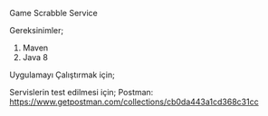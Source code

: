 Game Scrabble Service

Gereksinimler;
1. Maven
2. Java 8

Uygulamayı Çalıştırmak için;




Servislerin test edilmesi için; 
Postman: https://www.getpostman.com/collections/cb0da443a1cd368c31cc
